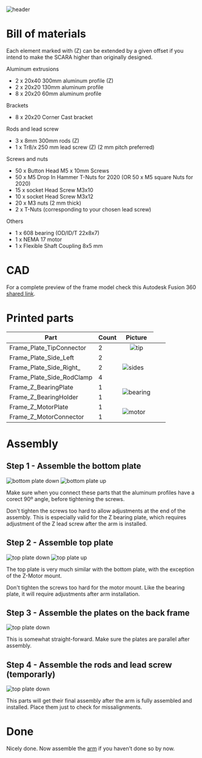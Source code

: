 ![header](images/Header.png)

Bill of materials
===

Each element marked with (Z) can be extended by a given offset if you intend to make the SCARA higher than originally designed.

Aluminum extrusions
* 2 x 20x40 300mm aluminum profile (Z)
* 2 x 20x20 130mm aluminum profile
* 8 x 20x20 60mm aluminum profile 

Brackets
* 8 x 20x20 Corner Cast bracket 

Rods and lead screw
* 3 x 8mm 300mm rods (Z)
* 1 x Tr8/x 250 mm lead screw (Z) (2 mm pitch preferred)

Screws and nuts

* 50 x Button Head M5 x 10mm Screws
* 50 x M5 Drop In Hammer T-Nuts for 2020 (OR 50 x M5 square Nuts for 2020)
* 15 x socket Head Screw M3x10
* 10 x socket Head Screw M3x12
* 20 x M3 nuts (2 mm thick)
* 2 x T-Nuts (corresponding to your chosen lead screw) 

Others
* 1 x 608 bearing (OD/ID/T 22x8x7)
* 1 x NEMA 17 motor 
* 1 x Flexible Shaft Coupling 8x5 mm

CAD
===
For a complete preview of the frame model check this Autodesk Fusion 360 [shared link](https://a360.co/2UZK4Bm).

Printed parts
===

| Part                         | Count | Picture                                                             |
| ---------------------------- | ----- | :-----------------------------------------------------------------: |
| Frame_Plate_TipConnector     | 2     | ![tip](images/parts/Frame_Plate_TipConnector.png)                   |
| Frame_Plate_Side_Left        <td> 2  <td rowspan=3> ![sides](images/parts/Frame_Plate_SideConnector.png)   |
| Frame_Plate_Side_Right_      | 2     |
| Frame_Plate_Side_RodClamp    | 4     |
| Frame_Z_BearingPlate         <td> 1  <td rowspan=2> ![bearing](images/parts/Frame_ZBearing.png)            |
| Frame_Z_BearingHolder        | 1     |
| Frame_Z_MotorPlate           <td> 1  <td rowspan=2> ![motor](images/parts/Frame_ZMotor.png)                |
| Frame_Z_MotorConnector       | 1     |

Assembly
===

Step 1 - Assemble the bottom plate
---

![bottom plate down](images/assembly/BasePlate_Btm.png)
![bottom plate up](images/assembly/BasePlate_Top.png)

Make sure when you connect these parts that the aluminum profiles have a corect 90º angle, before tightening the screws.

Don't tighten the screws too hard to allow adjustments at the end of the assembly. 
This is especially valid for the Z bearing plate, which requires adjustment of the Z lead screw after the arm
is installed.

Step 2 - Assemble top plate
---

![top plate down](images/assembly/TopPlate_Btm.png)
![top plate up](images/assembly/TopPlate_Top.png)

The top plate is very much similar with the bottom plate, with the exception of the Z-Motor mount. 

Don't tighten the screws too hard for the motor mount. 
Like the bearing plate, it will require adjustments after arm installation.

Step 3 - Assemble the plates on the back frame
---

![top plate down](images/assembly/Frame_Back.png)

This is somewhat straight-forward. Make sure the plates are parallel after assembly.

Step 4 - Assemble the rods and lead screw (temporarly)
---

![top plate down](images/assembly/Frame_Complete.png)

This parts will get their final assembly after the arm is fully assembled and installed. 
Place them just to check for missalignments.

Done
===
Nicely done. Now assemble the [arm](../arm/README.md) if you haven't done so by now.
